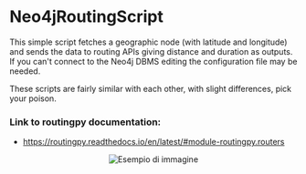 # Neo4jRoutingScript
This simple script fetches a geographic node (with latitude and longitude) and sends the data to routing APIs giving distance and duration as outputs. If you can't connect to the Neo4j DBMS editing the configuration file may be needed.

These scripts are fairly similar with each other, with slight differences, pick your poison.

### Link to routingpy documentation:
- https://routingpy.readthedocs.io/en/latest/#module-routingpy.routers






<p align="center">
  <img src="https://i.pinimg.com/originals/83/f1/03/83f103d5dfd5a3e61cfd7c558eedf9a1.jpg" alt="Esempio di immagine" />
</p>

